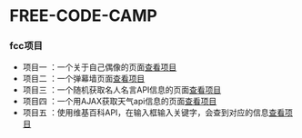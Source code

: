 # FREE-CODE-CAMP
### fcc项目
* 项目一 ：一个关于自己偶像的页面[查看项目](http://htmlpreview.github.io/?https://github.com/zhu8191553/FREE-CODE-CAMP/blob/master/task_1.html)
* 项目二 ：一个弹幕墙页面[查看项目](http://htmlpreview.github.io/?https://github.com/zhu8191553/FREE-CODE-CAMP/blob/master/fcc_task_3.html)
* 项目三 ：一个随机获取名人名言API信息的页面[查看项目](http://htmlpreview.github.io/?https://github.com/zhu8191553/FREE-CODE-CAMP/blob/master/fcc_task_4.html)
* 项目四 ：一个用AJAX获取天气api信息的页面[查看项目](http://htmlpreview.github.io/?https://github.com/zhu8191553/FREE-CODE-CAMP/blob/master/fcc_task_5.html)
* 项目五 ：使用维基百科API，在输入框输入关键字，会查到对应的信息[查看项目](http://htmlpreview.github.io/?https://github.com/zhu8191553/FREE-CODE-CAMP/blob/master/fcc_task_6.html)

